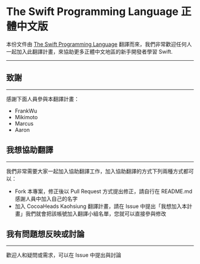 The Swift Programming Language 正體中文版
====================================

本份文件由 [The Swift Programming Language](http://developer.apple.com/library/prerelease/ios/documentation/swift/conceptual/swift_programming_language/) 翻譯而來，我們非常歡迎任何人一起加入此翻譯計畫，來協助更多正體中文地區的新手開發者學習 Swift.

---

## 致謝 ##
---
感謝下面人員參與本翻譯計畫：
- FrankWu
- Mikimoto
- Marcus
- Aaron

## 我想協助翻譯 ##
---
我們非常需要大家一起加入協助翻譯工作，加入協助翻譯的方式下列兩種方式都可以：

- Fork 本專案，修正後以 Pull Request 方式提出修正，請自行在 README.md 感謝人員中加入自己的名字
- 加入 CocoaHeads Kaohsiung 翻譯計畫，請在 Issue 中提出「我想加入本計畫」我們就會把該帳號加入翻譯小組名單，您就可以直接參與修改

## 我有問題想反映或討論 ##
---
歡迎人和疑問或需求，可以在 Issue 中提出與討論
